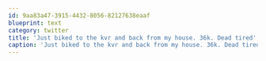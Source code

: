 ```yaml
---
id: 9aa83a47-3915-4432-8056-82127638eaaf
blueprint: text
category: twitter
title: 'Just biked to the kvr and back from my house. 36k. Dead tired'
caption: 'Just biked to the kvr and back from my house. 36k. Dead tired'
---
```

